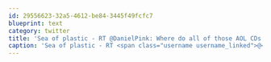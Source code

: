 ```yaml
---
id: 29556623-32a5-4612-be84-3445f49fcfc7
blueprint: text
category: twitter
title: 'Sea of plastic - RT @DanielPink: Where do all of those AOL CDs end up?http://bit.ly/96uPUA'
caption: 'Sea of plastic - RT <span class="username username_linked">@<a href="https://twitter.com/DanielPink" title="Daniel Pink">DanielPink</a></span>: Where do all of those AOL CDs end up?http://bit.ly/96uPUA'
---
```

